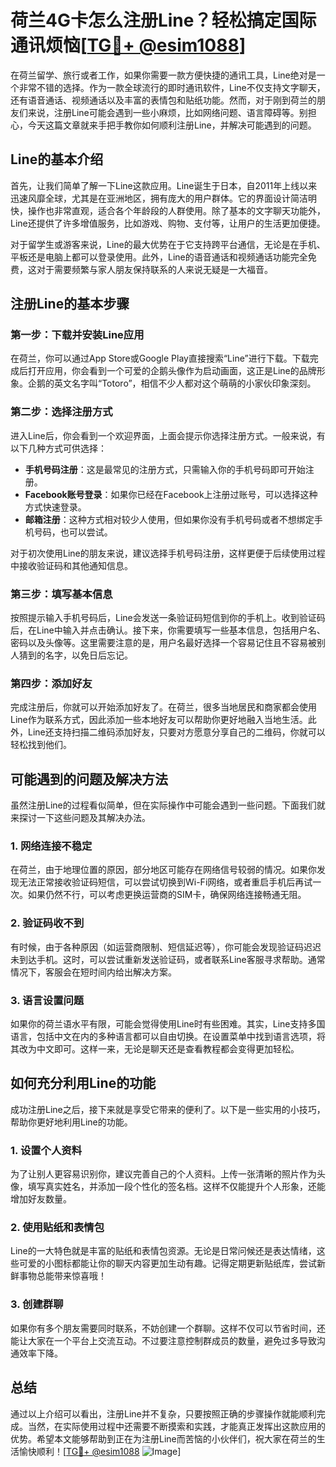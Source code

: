 # 荷兰4G卡怎么注册Line？轻松搞定国际通讯烦恼[[TG💪+ @esim1088](https://t.me/s/esim1088)]

在荷兰留学、旅行或者工作，如果你需要一款方便快捷的通讯工具，Line绝对是一个非常不错的选择。作为一款全球流行的即时通讯软件，Line不仅支持文字聊天，还有语音通话、视频通话以及丰富的表情包和贴纸功能。然而，对于刚到荷兰的朋友们来说，注册Line可能会遇到一些小麻烦，比如网络问题、语言障碍等。别担心，今天这篇文章就来手把手教你如何顺利注册Line，并解决可能遇到的问题。

## Line的基本介绍

首先，让我们简单了解一下Line这款应用。Line诞生于日本，自2011年上线以来迅速风靡全球，尤其是在亚洲地区，拥有庞大的用户群体。它的界面设计简洁明快，操作也非常直观，适合各个年龄段的人群使用。除了基本的文字聊天功能外，Line还提供了许多增值服务，比如游戏、购物、支付等，让用户的生活更加便捷。

对于留学生或游客来说，Line的最大优势在于它支持跨平台通信，无论是在手机、平板还是电脑上都可以登录使用。此外，Line的语音通话和视频通话功能完全免费，这对于需要频繁与家人朋友保持联系的人来说无疑是一大福音。

## 注册Line的基本步骤

### 第一步：下载并安装Line应用

在荷兰，你可以通过App Store或Google Play直接搜索“Line”进行下载。下载完成后打开应用，你会看到一个可爱的企鹅头像作为启动画面，这正是Line的品牌形象。企鹅的英文名字叫“Totoro”，相信不少人都对这个萌萌的小家伙印象深刻。

### 第二步：选择注册方式

进入Line后，你会看到一个欢迎界面，上面会提示你选择注册方式。一般来说，有以下几种方式可供选择：

- **手机号码注册**：这是最常见的注册方式，只需输入你的手机号码即可开始注册。
- **Facebook账号登录**：如果你已经在Facebook上注册过账号，可以选择这种方式快速登录。
- **邮箱注册**：这种方式相对较少人使用，但如果你没有手机号码或者不想绑定手机号码，也可以尝试。

对于初次使用Line的朋友来说，建议选择手机号码注册，这样更便于后续使用过程中接收验证码和其他通知信息。

### 第三步：填写基本信息

按照提示输入手机号码后，Line会发送一条验证码短信到你的手机上。收到验证码后，在Line中输入并点击确认。接下来，你需要填写一些基本信息，包括用户名、密码以及头像等。这里需要注意的是，用户名最好选择一个容易记住且不容易被别人猜到的名字，以免日后忘记。

### 第四步：添加好友

完成注册后，你就可以开始添加好友了。在荷兰，很多当地居民和商家都会使用Line作为联系方式，因此添加一些本地好友可以帮助你更好地融入当地生活。此外，Line还支持扫描二维码添加好友，只要对方愿意分享自己的二维码，你就可以轻松找到他们。

## 可能遇到的问题及解决方法

虽然注册Line的过程看似简单，但在实际操作中可能会遇到一些问题。下面我们就来探讨一下这些问题及其解决办法。

### 1. 网络连接不稳定

在荷兰，由于地理位置的原因，部分地区可能存在网络信号较弱的情况。如果你发现无法正常接收验证码短信，可以尝试切换到Wi-Fi网络，或者重启手机后再试一次。如果仍然不行，可以考虑更换运营商的SIM卡，确保网络连接畅通无阻。

### 2. 验证码收不到

有时候，由于各种原因（如运营商限制、短信延迟等），你可能会发现验证码迟迟未到达手机。这时，可以尝试重新发送验证码，或者联系Line客服寻求帮助。通常情况下，客服会在短时间内给出解决方案。

### 3. 语言设置问题

如果你的荷兰语水平有限，可能会觉得使用Line时有些困难。其实，Line支持多国语言，包括中文在内的多种语言都可以自由切换。在设置菜单中找到语言选项，将其改为中文即可。这样一来，无论是聊天还是查看教程都会变得更加轻松。

## 如何充分利用Line的功能

成功注册Line之后，接下来就是享受它带来的便利了。以下是一些实用的小技巧，帮助你更好地利用Line的功能。

### 1. 设置个人资料

为了让别人更容易识别你，建议完善自己的个人资料。上传一张清晰的照片作为头像，填写真实姓名，并添加一段个性化的签名档。这样不仅能提升个人形象，还能增加好友数量。

### 2. 使用贴纸和表情包

Line的一大特色就是丰富的贴纸和表情包资源。无论是日常问候还是表达情绪，这些可爱的小图标都能让你的聊天内容更加生动有趣。记得定期更新贴纸库，尝试新鲜事物总能带来惊喜哦！

### 3. 创建群聊

如果你有多个朋友需要同时联系，不妨创建一个群聊。这样不仅可以节省时间，还能让大家在一个平台上交流互动。不过要注意控制群成员的数量，避免过多导致沟通效率下降。

## 总结

通过以上介绍可以看出，注册Line并不复杂，只要按照正确的步骤操作就能顺利完成。当然，在实际使用过程中还需要不断摸索和实践，才能真正发挥出这款应用的优势。希望本文能够帮助到正在为注册Line而苦恼的小伙伴们，祝大家在荷兰的生活愉快顺利！[[TG💪+ @esim1088](https://t.me/s/esim1088) ![Image](https://i.postimg.cc/4NQfJmqS/Snipaste-2025-05-13-00-14-12.png)]